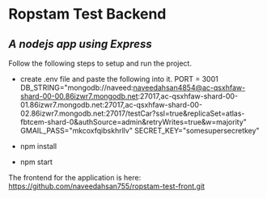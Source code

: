 # Ropstam Test Backend

## _A nodejs app using Express_

Follow the following steps to setup and run the project.

- create .env file and paste the following into it.
  PORT = 3001
  DB_STRING="mongodb://naveed:naveedahsan4854@ac-qsxhfaw-shard-00-00.86izwr7.mongodb.net:27017,ac-qsxhfaw-shard-00-01.86izwr7.mongodb.net:27017,ac-qsxhfaw-shard-00-02.86izwr7.mongodb.net:27017/testCar?ssl=true&replicaSet=atlas-fbtcem-shard-0&authSource=admin&retryWrites=true&w=majority"
  GMAIL_PASS="mkcoxfqibskhrllv"
  SECRET_KEY="somesupersecretkey"

- npm install
- npm start

The frontend for the application is here: https://github.com/naveedahsan755/ropstam-test-front.git
